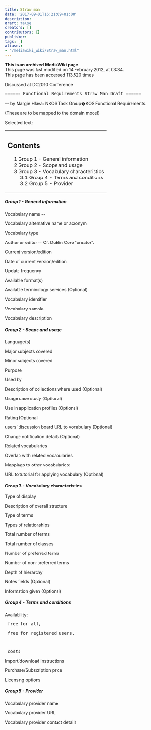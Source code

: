 ```yaml
---
title: Straw man
date: '2017-09-01T16:21:09+01:00'
description: 
draft: false
creators: []
contributors: []
publisher: 
tags: []
aliases:
- "/mediawiki_wiki/Straw_man.html"
---
```


 **This is an archived MediaWiki page.**  
This page was last modified on 14 February 2012, at 03:34.  
This page has been accessed 113,520 times.

Discussed at DC2010 Conference

<pre>====== Functional Requirements Straw Man Draft ======
</pre>

-- by Margie Hlava: NKOS Task Group�KOS Functional Requirements.

(These are to be mapped to the domain model)

Selected text:

<table id="toc" class="toc">
  <tr>
    <td>
      <div id="toctitle">
        <h2>Contents</h2>
      </div>
      <ul>
        <li class="toclevel-1 tocsection-1"><a href="#Group_1_-_General_information"><span class="tocnumber">1</span> <span class="toctext">Group 1 - General information</span></a></li>
        <li class="toclevel-1 tocsection-2"><a href="#Group_2_-_Scope_and_usage"><span class="tocnumber">2</span> <span class="toctext">Group 2 - Scope and usage</span></a></li>
        <li class="toclevel-1 tocsection-3">
          <a href="#Group_3_-_Vocabulary_characteristics"><span class="tocnumber">3</span> <span class="toctext">Group 3 - Vocabulary characteristics</span></a>
          <ul>
            <li class="toclevel-2 tocsection-4"><a href="#Group_4_-_Terms_and_conditions"><span class="tocnumber">3.1</span> <span class="toctext">Group 4 - Terms and conditions</span></a></li>
            <li class="toclevel-2 tocsection-5"><a href="#Group_5_-_Provider"><span class="tocnumber">3.2</span> <span class="toctext">Group 5 - Provider</span></a></li>
          </ul>
        </li>
      </ul>
    </td>
  </tr>
</table>

##### Group 1 - General information 

Vocabulary name --

Vocabulary alternative name or acronym

Vocabulary type

Author or editor -- Cf. Dublin Core "creator“.

Current version/edition

Date of current version/edition

Update frequency

Available format(s)

Available terminology services (Optional)

Vocabulary identifier

Vocabulary sample

Vocabulary description

##### Group 2 - Scope and usage 

Language(s)

Major subjects covered

Minor subjects covered

Purpose

Used by

Description of collections where used (Optional)

Usage case study (Optional)

Use in application profiles (Optional)

Rating (Optional)

users’ discussion board URL to vocabulary (Optional)

Change notification details (Optional)

Related vocabularies

Overlap with related vocabularies

Mappings to other vocabularies:

URL to tutorial for applying vocabulary (Optional)

#### Group 3 - Vocabulary characteristics 

Type of display

Description of overall structure

Type of terms

Types of relationships

Total number of terms

Total number of classes

Number of preferred terms

Number of non-preferred terms

Depth of hierarchy

Notes fields (Optional)

Information given (Optional)

##### Group 4 - Terms and conditions 

Availability:

<pre> free for all, 
</pre><pre> free for registered users, 
</pre><pre> costs
</pre>

Import/download instructions

Purchase/Subscription price

Licensing options

##### Group 5 - Provider 

Vocabulary provider name

Vocabulary provider URL

Vocabulary provider contact details

